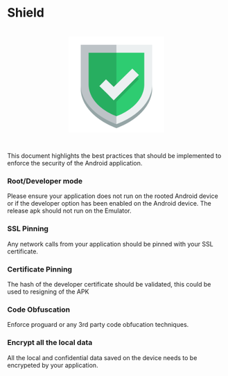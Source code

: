 # Shield
<h1 align="center" style="text-align: center; padding-bottom: 20px;">
<img src="https://github.com/spkdroid/Shield/blob/master/shield-ok-icon.png" alt="Bike Index" width="220"/>
</h1>

This document highlights the best practices that should be implemented to enforce the security of the Android application.

### Root/Developer mode

Please ensure your application does not run on the rooted Android device or if the developer option has been enabled on the Android device. The release apk should not run on the Emulator.

### SSL Pinning

Any network calls from your application should be pinned with your SSL certificate.

### Certificate Pinning

The hash of the developer certificate should be validated, this could be used to resigning of the APK

### Code Obfuscation

Enforce proguard or any 3rd party code obfucation techniques.

### Encrypt all the local data 

All the local and confidential data saved on the device needs to be encrypeted by your application.

